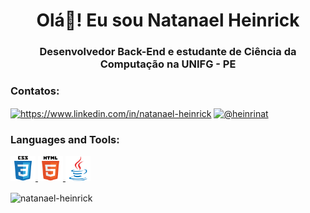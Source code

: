 <h1 align="center">Olá👋! Eu sou Natanael Heinrick</h1>
<h3 align="center">Desenvolvedor Back-End e estudante de Ciência da Computação na UNIFG - PE</h3>

<h3 align="left">Contatos:</h3>
<p align="left">
<a href="https://www.linkedin.com/in/natanael-heinrick" target="blank"><img align="center" src="https://raw.githubusercontent.com/rahuldkjain/github-profile-readme-generator/master/src/images/icons/Social/linked-in-alt.svg" alt="https://www.linkedin.com/in/natanael-heinrick" height="30" width="40" /></a>
<a href="https://instagram.com/@heinrinat" target="blank"><img align="center" src="https://raw.githubusercontent.com/rahuldkjain/github-profile-readme-generator/master/src/images/icons/Social/instagram.svg" alt="@heinrinat" height="30" width="40" /></a>
</p>

<h3 align="left">Languages and Tools:</h3>
<p align="left"> <a href="https://www.w3schools.com/css/" target="_blank" rel="noreferrer"> <img src="https://raw.githubusercontent.com/devicons/devicon/master/icons/css3/css3-original-wordmark.svg" alt="css3" width="40" height="40"/> </a> <a href="https://www.w3.org/html/" target="_blank" rel="noreferrer"> <img src="https://raw.githubusercontent.com/devicons/devicon/master/icons/html5/html5-original-wordmark.svg" alt="html5" width="40" height="40"/> </a> <a href="https://www.java.com" target="_blank" rel="noreferrer"> <img src="https://raw.githubusercontent.com/devicons/devicon/master/icons/java/java-original.svg" alt="java" width="40" height="40"/> </a> 
</p>


<p><img align="center" src="https://github-readme-stats.vercel.app/api/top-langs?username=natanael-heinrick&show_icons=true&locale=en&layout=compact" alt="natanael-heinrick" /></p>


<!---
- 👋 Olá! Eu sou @Natanael-Heinrick, faço Bacharel em Ciência da Computação, na UNIFG - PE, busco sempre me aperfiçoar em novas linguagens e adquirir novos conhecimentos, além dos meus estudos na programação, que no caso seria estudar Matemática e Física.
- 👀 Estou buscando sempre me aperfeiçoar na linguagem Java!


Natanael-Heinrick/Natanael-Heinrick is a ✨ special ✨ repository because its `README.md` (this file) appears on your GitHub profile.
You can click the Preview link to take a look at your changes.
--->
